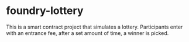 # foundry-lottery
This is a smart contract project that simulates a lottery. Participants enter with an entrance fee, after a set amount of time, a winner is picked.

